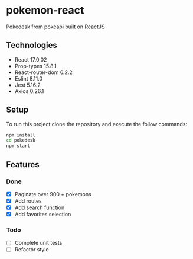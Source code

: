 # pokemon-react
Pokedesk from pokeapi built on ReactJS

## Technologies
* React 17.0.02    
* Prop-types 15.8.1  
* React-router-dom 6.2.2  
* Eslint 8.11.0
* Jest 5.16.2
* Axios 0.26.1

## Setup
To run this project clone the repository and execute the follow commands:
```bash
npm install
cd pokedesk
npm start
```
## Features 
### Done
* [x] Paginate over 900 + pokemons   
* [x] Add routes   
* [x] Add search function   
* [x] Add favorites selection  
### Todo
* [ ] Complete unit tests  
* [ ] Refactor style
